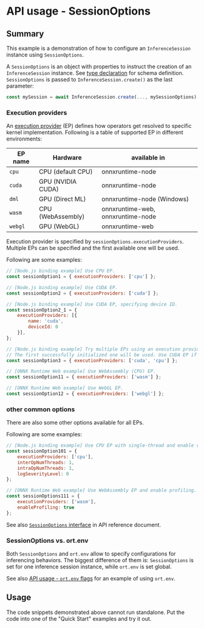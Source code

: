 # API usage - SessionOptions

## Summary

This example is a demonstration of how to configure an `InferenceSession` instance using `SessionOptions`.

A `SessionOptions` is an object with properties to instruct the creation of an `InferenceSession` instance. See [type declaration](https://github.com/microsoft/onnxruntime/blob/master/js/common/lib/inference-session.ts) for schema definition. `SessionOptions` is passed to `InferenceSession.create()` as the last parameter:

```js
const mySession = await InferenceSession.create(..., mySessionOptions);
```

### Execution providers

An [execution provider](https://onnxruntime.ai/docs/reference/execution-providers/) (EP) defines how operators get resolved to specific kernel implementation. Following is a table of supported EP in different environments:

| EP name | Hardware              | available in                      |
| ------- | --------------------- | --------------------------------- |
| `cpu`   | CPU (default CPU)     | onnxruntime-node                  |
| `cuda`  | GPU (NVIDIA CUDA)     | onnxruntime-node                  |
| `dml`   | GPU (Direct ML)       | onnxruntime-node (Windows)        |
| `wasm`  | CPU (WebAssembly)     | onnxruntime-web, onnxruntime-node |
| `webgl` | GPU (WebGL)           | onnxruntime-web                   |

Execution provider is specified by `sessionOptions.executionProviders`. Multiple EPs can be specified and the first available one will be used.

Following are some examples:

```js
// [Node.js binding example] Use CPU EP.
const sessionOption1 = { executionProviders: ['cpu'] };

// [Node.js binding example] Use CUDA EP.
const sessionOption2 = { executionProviders: ['cuda'] };

// [Node.js binding example] Use CUDA EP, specifying device ID.
const sessionOption2_1 = {
    executionProviders: [{
        name: 'cuda',
        deviceId: 0
    }],
};

// [Node.js binding example] Try multiple EPs using an execution provider list.
// The first successfully initialized one will be used. Use CUDA EP if it is available, otherwise fallback to CPU EP.
const sessionOption3 = { executionProviders: ['cuda', 'cpu'] };

// [ONNX Runtime Web example] Use WebAssembly (CPU) EP.
const sessionOption11 = { executionProviders: ['wasm'] };

// [ONNX Runtime Web example] Use WebGL EP.
const sessionOption12 = { executionProviders: ['webgl'] };
```

### other common options

There are also some other options available for all EPs.

Following are some examples:

```js
// [Node.js binding example] Use CPU EP with single-thread and enable verbose logging.
const sessionOption101 = {
    executionProviders: ['cpu'],
    interOpNumThreads: 1,
    intraOpNumThreads: 1,
    logSeverityLevel: 0
};

// [ONNX Runtime Web example] Use WebAssembly EP and enable profiling.
const sessionOptions111 = {
    executionProviders: ['wasm'],
    enableProfiling: true
};
```

See also [`SessionOptions` interface](https://onnxruntime.ai/docs/api/js/interfaces/InferenceSession.SessionOptions.html) in API reference document.

### SessionOptions vs. ort.env

Both `SessionOptions` and `ort.env` allow to specify configurations for inferencing behaviors. The biggest difference of them is: `SessionOptions` is set for one inference session instance, while `ort.env` is set global.

See also [API usage - `ort.env` flags](../api-usage_ort-env-flags) for an example of using `ort.env`.

## Usage

The code snippets demonstrated above cannot run standalone. Put the code into one of the "Quick Start" examples and try it out.
